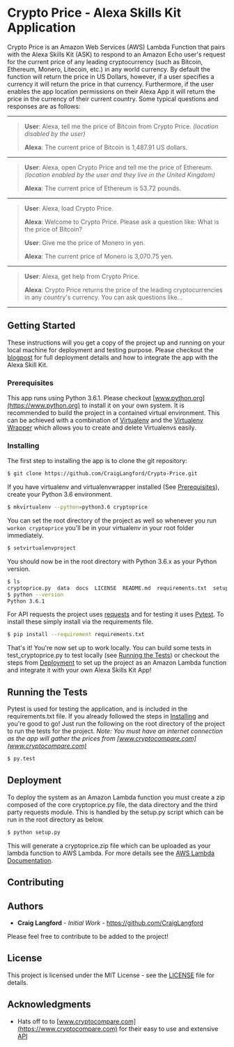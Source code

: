 
# Crypto Price - Alexa Skills Kit Application

Crypto Price is an Amazon Web Services (AWS) Lambda Function that pairs with the Alexa Skills Kit (ASK) to respond to an Amazon Echo user's request for the current price of any leading cryptocurrency (such as Bitcoin, Ethereum, Monero, Litecoin, etc.) in any world currency. By default the function will return the price in US Dollars, however, if a user specifies a currency it will return the price in that currency. Furthermore, if the user enables the app location permissions on their Alexa App it will return the price in the currency of their current country. Some typical questions and responses are as follows:

---

> **User**: Alexa, tell me the price of Bitcoin from Crypto Price. *(location disabled by the user)*
>
> **Alexa**: The current price of Bitcoin is 1,487.91 US dollars.

---

> **User**: Alexa, open Crypto Price and tell me the price of Ethereum. *(location enabled by the user and they live in the United Kingdom)*
> 
> **Alexa**: The current price of Ethereum is 53.72 pounds.

---

> **User**: Alexa, load Crypto Price.
> 
> **Alexa**: Welcome to Crypto Price. Please ask a question like: What is the price of Bitcoin?
>
> **User**: Give me the price of Monero in yen.
>
> **Alexa**: The current price of Monero is 3,070.75 yen.

---

> **User**: Alexa, get help from Crypto Price.
>
> **Alexa**: Crypto Price returns the price of the leading cryptocurrencies in any country's currency. You can ask questions like...

---

## Getting Started

These instructions will you get a copy of the project up and running on your local machine for deployment and testing purpose. Please checkout the [blogpost](docs/blogpost.md) for full deployment details and how to integrate the app with the Alexa Skill Kit.

### Prerequisites

This app runs using Python 3.6.1. Please checkout [www.python.org](https://www.python.org) to install it on your own system. It is recommended to build the project in a contained virtual environment. This can be achieved with a combination of [Virtualenv](https://virtualenv.pypa.io/en/stable/) and the [Virtualenv Wrapper](https://virtualenvwrapper.readthedocs.io/en/latest/) which allows you to create and delete Virtualenvs easily. 

### Installing

The first step to installing the app is to clone the git repository:

```bash
$ git clone https://github.com/CraigLangford/Crypto-Price.git
```

If you have virtualenv and virtualenvwrapper installed (See [Prerequisites](#prerequisites)), create your Python 3.6 environment.

```bash
$ mkvirtualenv --python=python3.6 cryptoprice
```

You can set the root directory of the project as well so whenever you run `workon cryptoprice` you'll be in your virtualenv in your root folder immediately.

```bash
$ setvirtualenvproject
```

You should now be in the root directory with Python 3.6.x as your Python version.

```bash
$ ls
cryptoprice.py  data  docs  LICENSE  README.md  requirements.txt  setup.py  test_cryptoprice.py
$ python --version
Python 3.6.1
```

For API requests the project uses [requests](http://docs.python-requests.org/en/master/) and for testing it uses [Pytest](https://docs.pytest.org/en/latest/). To install these simply install via the requirements file.

```bash
$ pip install --requirement requirements.txt
```

That's it! You're now set up to work locally. You can build some tests in test_cryptoprice.py to test locally (see [Running the Tests](#running-the-tests)) or checkout the steps from [Deployment](#deployment) to set up the project as an Amazon Lambda function and integrate it with your own Alexa Skills Kit App!

## Running the Tests

Pytest is used for testing the application, and is included in the requirements.txt file. If you already followed the steps in [Installing](#installing) and you're good to go! Just run the following on the root directory of the project to run the tests for the project. *Note: You must have an internet connection as the app will gather the prices from [www.cryptocompare.com](www.cryptocompare.com)*

```bash
$ py.test
```

## Deployment

To deploy the system as an Amazon Lambda function you must create a zip composed of the core cryptoprice.py file, the data directory and the third party requests module. This is handled by the setup.py script which can be run in the root directory as below.

```bash
$ python setup.py
```

This will generate a cryptoprice.zip file which can be uploaded as your lambda function to AWS Lambda. For more details see the [AWS Lambda Documentation](http://docs.aws.amazon.com/lambda/latest/dg/lambda-python-how-to-create-deployment-package.html).

## Contributing

## Authors

* **Craig Langford** - *Initial Work* - https://github.com/CraigLangford

Please feel free to contribute to be added to the project!

## License

This project is licensed under the MIT License - see the [LICENSE](LICENSE) file for details.

## Acknowledgments

* Hats off to to [www.cryptocompare.com](https://www.cryptocompare.com) for their easy to use and extensive [API](https://www.cryptocompare.com/api)
